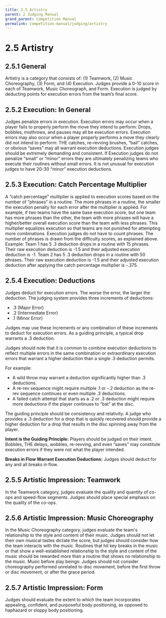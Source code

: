 ```yaml
---
title: 2.5 Artistry
parent: 2 Judging Manual
grand_parent: Competition Manual
permalink: competition-manual/judging/artistry
---
```

# 2.5 Artistry

## 2.5.1 General
Artistry is a category that consists of: (1) Teamwork, (2) Music Choreography, (3) Form, and (4) Execution.
Judges provide a 0-10 score in each of Teamwork, Music Choreograph, and Form. Execution is judged by
deducting points for execution errors from the team’s final score.

## 2.5.2 Execution: In General
Judges penalize errors in execution. Execution errors may occur when a player fails to properly perform the move
they intend to perform: Drops, bobbles, misthrows, and pauses may all be execution errors. Execution errors may
also occur when a player properly performs a move they clearly did not intend to perform: THE catches, re-revving
brushes, “bail” catches, or obvious “saves” may all warrant execution deductions.
Execution judges should be extremely demanding and consistent. If Execution judges do not penalize “small” or
“minor” errors they are ultimately penalizing teams who execute their routines without small errors. It is not
unusual for execution judges to have 20-30 “minor” execution deductions.

## 2.5.3 Execution: Catch Percentage Multiplier
A “catch percentage” multiplier is applied to execution scores based on the number of “phrases” in a routine. The
more phrases in a routine, the smaller the execution penalty for each error after the multiplier is applied. For
example, if two teams have the same base execution score, but one team has more phrases than the other, the
team with more phrases will have a higher/better overall execution score than the team with less phrases. This
multiplier equalizes execution so that teams are not punished for attempting more combinations.
Execution judges do not have to count phrases. The number of phrases is drawn from the difficulty scores, as
explained above.
Example: Team 1 has 5 .3 deduction drops in a routine with 15 phrases. Their raw execution deduction is -1.5 and
their adjusted execution deduction is -1. Team 2 has 5 .3 deduction drops in a routine with 50 phrases. Their raw
execution deduction is -1.5 and their adjusted execution deduction after applying the catch percentage multiplier is -.375.

## 2.5.4 Execution: Deductions
Judges deduct for execution errors. The worse the error, the larger the deduction.
The judging system provides three increments of deductions:
- .3 (Major Error)
- .2 (Intermediate Error)
- .1 (Minor Error)

Judges may use these increments or any combination of these increments to deduct for execution errors. As a
guiding principle, a typical drop warrants a .3 deduction.

Judges should note that it is common to combine execution deductions to reflect multiple errors in the same
combination or extraordinary execution errors that warrant a higher deduction than a single .3 deduction permits.

For example:
- A wild throw may warrant a deduction significantly higher than .3 deductions.
- A re-rev sequence might require multiple .1 or -.2 deduction as the re-rev sequence continues or even multiple .3 deductions.
- A failed catch attempt that starts as a .2 or .3 deduction might require more deductions if the player continues to “bat” at the disc.

The guiding principle should be consistency and relativity. A judge who provides a .3 deduction for a drop that is
quickly recovered should provide a higher deduction for a drop that results in the disc spinning away from the
player.

**Intent is the Guiding Principle:** Players should be judged on their intent. Bobbles, THE delays, wobbles,
re-revving, and even “saves” may constitute execution errors if they were not what the player intended.

**Breaks in Flow Warrant Execution Deductions:** Judges should deduct for any and all breaks in flow.

## 2.5.5 Artistic Impression: Teamwork
In the Teamwork category, judges evaluate the quality and quantity of co-ops and speed-flow segments. Judges
should place special emphasis on the quality of the co-ops.

## 2.5.6 Artistic Impression: Music Choreography
In the Music Choreography category, judges evaluate the team's relationship to the style and content of their
music. Judges should not let their own musical tastes dictate the score, but judges should consider how the team
interacts with the music.
Routines that hit key breaks in the music or that show a well-established relationship to the style and content of
the music should be rewarded more than a routine that shows no relationship to the music.
Music before play beings: Judges should not consider choreography performed unrelated to disc movement, before
the first throw or disc movement, or after the grace period.

## 2.5.7 Artistic Impression: Form
Judges should evaluate the extent to which the team incorporates appealing, confident, and purposeful body
positioning, as opposed to haphazard or sloppy body positioning.